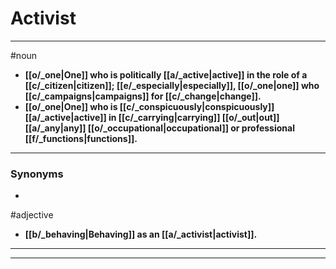 # Activist
---
#noun
- **[[o/_one|One]] who is politically [[a/_active|active]] in the role of a [[c/_citizen|citizen]]; [[e/_especially|especially]], [[o/_one|one]] who [[c/_campaigns|campaigns]] for [[c/_change|change]].**
- **[[o/_one|One]] who is [[c/_conspicuously|conspicuously]] [[a/_active|active]] in [[c/_carrying|carrying]] [[o/_out|out]] [[a/_any|any]] [[o/_occupational|occupational]] or professional [[f/_functions|functions]].**
---
### Synonyms
- 
#adjective
- **[[b/_behaving|Behaving]] as an [[a/_activist|activist]].**
---
---
